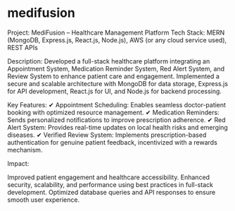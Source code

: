 # medifusion
Project: MediFusion – Healthcare Management Platform
Tech Stack: MERN (MongoDB, Express.js, React.js, Node.js), AWS (or any cloud service used), REST APIs

Description:
Developed a full-stack healthcare platform integrating an Appointment System, Medication Reminder System, Red Alert System, and Review System to enhance patient care and engagement. Implemented a secure and scalable architecture with MongoDB for data storage, Express.js for API development, React.js for UI, and Node.js for backend processing.

Key Features:
✔ Appointment Scheduling: Enables seamless doctor-patient booking with optimized resource management.
✔ Medication Reminders: Sends personalized notifications to improve prescription adherence.
✔ Red Alert System: Provides real-time updates on local health risks and emerging diseases.
✔ Verified Review System: Implements prescription-based authentication for genuine patient feedback, incentivized with a rewards mechanism.

Impact:

Improved patient engagement and healthcare accessibility.
Enhanced security, scalability, and performance using best practices in full-stack development.
Optimized database queries and API responses to ensure smooth user experience.
